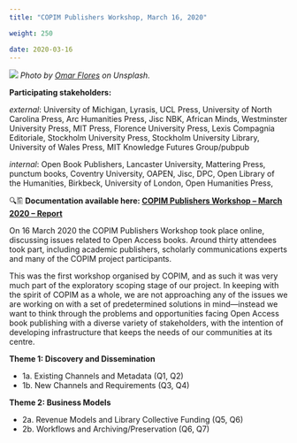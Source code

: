 ```yaml
---
title: "COPIM Publishers Workshop, March 16, 2020"

weight: 250

date: 2020-03-16
---
```


![](/images/omar-flores-MOO6k3RaiwE-unsplash-cropped.jpg)
*Photo by [Omar Flores](https://unsplash.com/@omarg247?utm_source=unsplash&utm_medium=referral&utm_content=creditCopyText) on Unsplash.*

**Participating stakeholders:**

_external_: University of Michigan, Lyrasis, UCL Press, University of North Carolina Press, Arc Humanities Press, Jisc NBK, African Minds, Westminster University Press, MIT Press, Florence University Press, Lexis Compagnia Editoriale, Stockholm University Press, Stockholm University Library, University of Wales Press, MIT Knowledge Futures Group/pubpub

_internal_: Open Book Publishers, Lancaster University, Mattering Press, punctum books, Coventry University, OAPEN, Jisc, DPC, Open Library of the Humanities, Birkbeck, University of London, Open Humanities Press,

🔍🖺 **Documentation available here: [COPIM Publishers Workshop – March 2020 – Report](https://doi.org/10.21428/785a6451.8e138355)**

On 16 March 2020 the COPIM Publishers Workshop took place online, discussing issues related to Open Access books. Around thirty attendees took part, including academic publishers, scholarly communications experts and many of the COPIM project participants.

This was the first workshop organised by COPIM, and as such it was very much part of the exploratory scoping stage of our project. In keeping with the spirit of COPIM as a whole, we are not approaching any of the issues we are working on with a set of predetermined solutions in mind—instead we want to think through the problems and opportunities facing Open Access book publishing with a diverse variety of stakeholders, with the intention of developing infrastructure that keeps the needs of our communities at its centre.

**Theme 1: Discovery and Dissemination**

* 1a.  Existing Channels and Metadata (Q1, Q2)
* 1b.  New Channels and Requirements (Q3, Q4)

**Theme 2: Business Models**

* 2a.  Revenue Models and Library Collective Funding (Q5, Q6)
* 2b.  Workflows and Archiving/Preservation (Q6, Q7)
